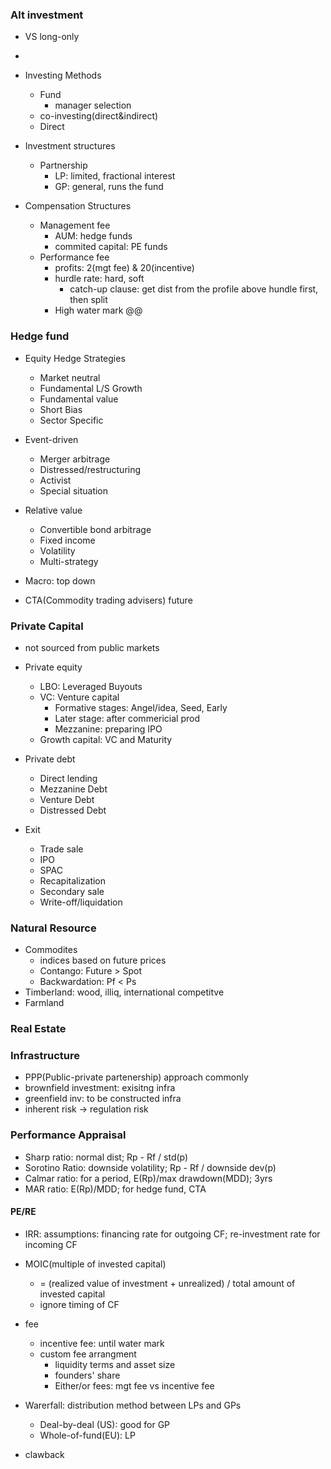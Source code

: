 
### Alt investment
- VS long-only
- 
- Investing Methods
  - Fund
    - manager selection
  - co-investing(direct&indirect)
  - Direct

- Investment structures
  - Partnership
    - LP: limited, fractional interest
    - GP: general, runs the fund

- Compensation Structures
  - Management fee
    - AUM: hedge funds
    - commited capital: PE funds
  - Performance fee
    - profits: 2(mgt fee) & 20(incentive)
    - hurdle rate: hard, soft
      - catch-up clause: get dist from the profile above hundle first, then split
    - High water mark @@
    
    
### Hedge fund

- Equity Hedge Strategies
  - Market neutral
  - Fundamental L/S Growth
  - Fundamental value
  - Short Bias
  - Sector Specific

- Event-driven
  - Merger arbitrage
  - Distressed/restructuring
  - Activist
  - Special situation

- Relative value
  - Convertible bond arbitrage
  - Fixed income
  - Volatility
  - Multi-strategy


- Macro: top down
- CTA(Commodity trading advisers) future

### Private Capital
- not sourced from public markets
- Private equity
  - LBO: Leveraged Buyouts
  - VC: Venture capital 
    - Formative stages: Angel/idea, Seed, Early
    - Later stage: after commericial prod
    - Mezzanine: preparing IPO
  - Growth capital: VC and Maturity
- Private debt
  - Direct lending
  - Mezzanine Debt
  - Venture Debt
  - Distressed Debt

- Exit
  - Trade sale
  - IPO
  - SPAC
  - Recapitalization
  - Secondary sale
  - Write-off/liquidation


### Natural Resource
- Commodites
  - indices based on future prices
  - Contango: Future > Spot
  - Backwardation: Pf < Ps
- Timberland: wood, illiq, international competitve
- Farmland



### Real Estate

### Infrastructure
- PPP(Public-private partenership) approach commonly
- brownfield investment: exisitng infra
- greenfield inv: to be constructed infra
- inherent risk -> regulation risk

### Performance Appraisal
- Sharp ratio: normal dist; Rp - Rf / std(p)
- Sorotino Ratio: downside volatility; Rp - Rf / downside dev(p)
- Calmar ratio: for a period, E(Rp)/max drawdown(MDD); 3yrs
- MAR ratio: E(Rp)/MDD; for hedge fund, CTA

#### PE/RE
- IRR: assumptions: financing rate for outgoing CF; re-investment rate for incoming CF
- MOIC(multiple of invested capital)
  - = (realized value of investment + unrealized) / total amount of invested capital
  - ignore timing of CF

- fee
  - incentive fee: until water mark
  - custom fee arrangment
    - liquidity terms and asset size
    - founders' share
    - Either/or fees: mgt fee vs incentive fee
- Warerfall: distribution method between LPs and GPs
  - Deal-by-deal (US): good for GP
  - Whole-of-fund(EU): LP

- clawback











